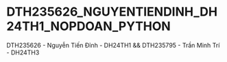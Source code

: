 # DTH235626_NGUYENTIENDINH_DH24TH1_NOPDOAN_PYTHON
DTH235626 - Nguyễn Tiến Đỉnh - DH24TH1 &amp;&amp; DTH235795 - Trần Minh Trí - DH24TH3
